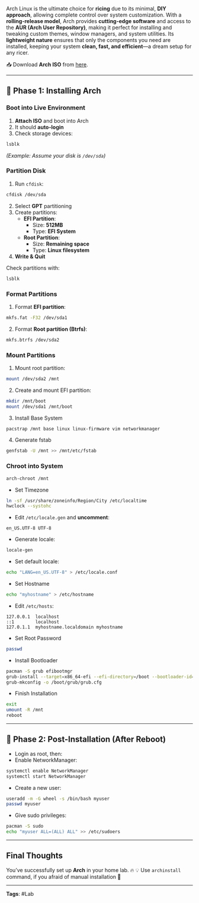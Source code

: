 Arch Linux is the ultimate choice for **ricing** due to its minimal, **DIY approach**, allowing complete control over system customization. With a **rolling-release model**, Arch provides **cutting-edge software** and access to the **AUR (Arch User Repository)**, making it perfect for installing and tweaking custom themes, window managers, and system utilities. Its **lightweight nature** ensures that only the components you need are installed, keeping your system **clean, fast, and efficient**—a dream setup for any ricer.

📥 Download **Arch ISO** from [here](https://archlinux.org/download/).

---

## 📌 Phase 1: Installing Arch
### Boot into Live Environment
1. **Attach ISO** and boot into Arch
2. It should **auto-login**
3. Check storage devices:
```bash
lsblk
```
_(Example: Assume your disk is `/dev/sda`)_

### Partition Disk
1. Run `cfdisk`:
```bash
cfdisk /dev/sda
```
2. Select **GPT** partitioning
3. Create partitions:
    - **EFI Partition**:
        - Size: **512MB**
        - Type: **EFI System**
    - **Root Partition**:
        - Size: **Remaining space**
        - Type: **Linux filesystem**
4. **Write & Quit**

Check partitions with:
```bash
lsblk
```

### Format Partitions
1. Format **EFI partition**:
```bash
mkfs.fat -F32 /dev/sda1
```
2. Format **Root partition (Btrfs)**:
```bash
mkfs.btrfs /dev/sda2
```

### Mount Partitions
1. Mount root partition:
```bash
mount /dev/sda2 /mnt
```
2. Create and mount EFI partition:
```bash
mkdir /mnt/boot
mount /dev/sda1 /mnt/boot
```
3. Install Base System
```bash
pacstrap /mnt base linux linux-firmware vim networkmanager
```
4. Generate fstab
```bash
genfstab -U /mnt >> /mnt/etc/fstab
```

### Chroot into System
```bash
arch-chroot /mnt
```

- Set Timezone
```bash
ln -sf /usr/share/zoneinfo/Region/City /etc/localtime
hwclock --systohc
```
- Edit `/etc/locale.gen` and **uncomment**:
```
en_US.UTF-8 UTF-8
```
- Generate locale:
```bash
locale-gen
```
- Set default locale:
```bash
echo "LANG=en_US.UTF-8" > /etc/locale.conf
```
- Set Hostname
```bash
echo "myhostname" > /etc/hostname
```
- Edit `/etc/hosts`:
```
127.0.0.1  localhost
::1        localhost
127.0.1.1  myhostname.localdomain myhostname
```
- Set Root Password
```bash
passwd
```
- Install Bootloader
```bash
pacman -S grub efibootmgr
grub-install --target=x86_64-efi --efi-directory=/boot --bootloader-id=GRUB
grub-mkconfig -o /boot/grub/grub.cfg
```
- Finish Installation
```bash
exit
umount -R /mnt
reboot
```

---

## 📌 Phase 2: Post-Installation (After Reboot)
- Login as root, then:
- Enable NetworkManager:
```bash
systemctl enable NetworkManager
systemctl start NetworkManager
```
- Create a new user:
```bash
useradd -m -G wheel -s /bin/bash myuser
passwd myuser
```
- Give sudo privileges:
```bash
pacman -S sudo
echo "myuser ALL=(ALL) ALL" >> /etc/sudoers
```

---
## Final Thoughts
You’ve successfully set up **Arch** in your home lab. 🔥
💡 Use `archinstall` command, if you afraid of manual installation 🚀

---

**Tags**: #Lab 
